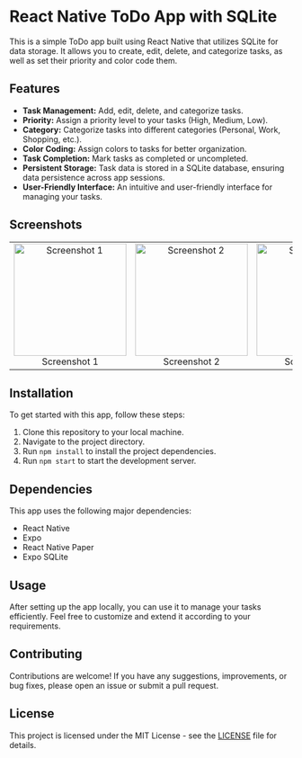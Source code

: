 # React Native ToDo App with SQLite

This is a simple ToDo app built using React Native that utilizes SQLite for data storage. It allows you to create, edit, delete, and categorize tasks, as well as set their priority and color code them.

## Features

- **Task Management:** Add, edit, delete, and categorize tasks.
- **Priority:** Assign a priority level to your tasks (High, Medium, Low).
- **Category:** Categorize tasks into different categories (Personal, Work, Shopping, etc.).
- **Color Coding:** Assign colors to tasks for better organization.
- **Task Completion:** Mark tasks as completed or uncompleted.
- **Persistent Storage:** Task data is stored in a SQLite database, ensuring data persistence across app sessions.
- **User-Friendly Interface:** An intuitive and user-friendly interface for managing your tasks.

## Screenshots


<table>
  <tr>
    <td align="center">
      <img src="https://github.com/fahad0samara/React-native-SQLite-toDO/assets/90055525/022d4572-1644-4462-9938-131fc0fc3c30" alt="Screenshot 1" width="200"/>
      <br />
      Screenshot 1
    </td>
    <td align="center">
      <img src="https://github.com/fahad0samara/React-native-SQLite-toDO/assets/90055525/c15dbdbc-316a-4797-9f59-3e9f5c2a2d0c" alt="Screenshot 2" width="200"/>
      <br />
      Screenshot 2
    </td>
    <td align="center">
      <img src="https://github.com/fahad0samara/React-native-SQLite-toDO/assets/90055525/2eca4ede-990c-4128-9a79-e6d23869ddbd" alt="Screenshot 3" width="200"/>
      <br />
      Screenshot 3
    </td>
  </tr>
</table>



## Installation

To get started with this app, follow these steps:

1. Clone this repository to your local machine.
2. Navigate to the project directory.
3. Run `npm install` to install the project dependencies.
4. Run `npm start` to start the development server.

## Dependencies

This app uses the following major dependencies:

- React Native
- Expo
- React Native Paper
- Expo SQLite

## Usage

After setting up the app locally, you can use it to manage your tasks efficiently. Feel free to customize and extend it according to your requirements.

## Contributing

Contributions are welcome! If you have any suggestions, improvements, or bug fixes, please open an issue or submit a pull request.

## License

This project is licensed under the MIT License - see the [LICENSE](LICENSE) file for details.

